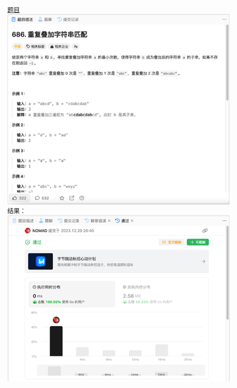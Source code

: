 [题目](https://leetcode.cn/problems/repeated-string-match/description/)
![pic](img.png)
结果：
![pic](result.png)